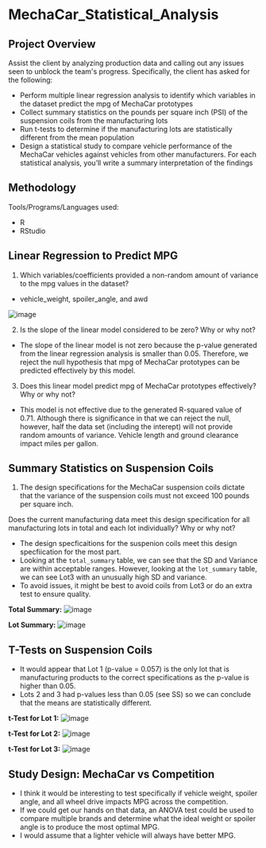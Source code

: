 # MechaCar_Statistical_Analysis

## Project Overview
Assist the client by analyzing production data and calling out any issues seen to unblock the team's progress. Specifically, the client has asked for the following:

- Perform multiple linear regression analysis to identify which variables in the dataset predict the mpg of MechaCar prototypes
- Collect summary statistics on the pounds per square inch (PSI) of the suspension coils from the manufacturing lots
- Run t-tests to determine if the manufacturing lots are statistically different from the mean population
- Design a statistical study to compare vehicle performance of the MechaCar vehicles against vehicles from other manufacturers. For each statistical analysis, you’ll write a summary interpretation of the findings

## Methodology
Tools/Programs/Languages used:

- R
- RStudio




## Linear Regression to Predict MPG
1. Which variables/coefficients provided a non-random amount of variance to the mpg values in the dataset?
  - vehicle_weight, spoiler_angle, and awd
  
![image](https://user-images.githubusercontent.com/44425379/164791170-4dc83bdb-ef2b-40bf-8a30-90f4a3708ba7.png)  

2. Is the slope of the linear model considered to be zero? Why or why not?
  - The slope of the linear model is not zero because the p-value generated from the linear regression analysis is smaller than 0.05. Therefore, we reject the null hypothesis that mpg of MechaCar prototypes can be predicted effectively by this model. 
  
3. Does this linear model predict mpg of MechaCar prototypes effectively? Why or why not?
  - This model is not effective due to the generated R-squared value of 0.71. Although there is significance in that we can reject the null, however, half the data set (including the interept) will not provide random amounts of variance. Vehicle length and ground clearance impact miles per gallon.
  
  
## Summary Statistics on Suspension Coils
1. The design specifications for the MechaCar suspension coils dictate that the variance of the suspension coils must not exceed 100 pounds per square inch. 

Does the current manufacturing data meet this design specification for all manufacturing lots in total and each lot individually? Why or why not?
  - The design specficaitions for the suspenion coils meet this design specfiication for the most part. 
  - Looking at the ```total_summary``` table, we can see that the SD and Variance are within acceptable ranges. However, looking at the ```lot_summary``` table, we can see Lot3 with an unusually high SD and variance.
  - To avoid issues, it might be best to avoid coils from Lot3 or do an extra test to ensure quality.

<b>Total Summary:</b>
![image](https://user-images.githubusercontent.com/44425379/164791925-0e0d0270-3da3-4eae-9040-a32b28842650.png)

<b>Lot Summary:</b>
![image](https://user-images.githubusercontent.com/44425379/164791907-49a74bd9-c7f7-42a2-b2ef-aa49da892abf.png)

## T-Tests on Suspension Coils
- It would appear that Lot 1 (p-value = 0.057) is the only lot that is manufacturing products to the correct specifications as the p-value is higher than 0.05. 
- Lots 2 and 3 had p-values less than 0.05 (see SS) so we can conclude that the means are statistically different. 

<b>t-Test for Lot 1:</b>
![image](https://user-images.githubusercontent.com/44425379/164791367-46cbefec-cfc0-49b4-b0e6-6ebce809b368.png)

<b>t-Test for Lot 2:</b>
![image](https://user-images.githubusercontent.com/44425379/164791388-8b34bfd6-43c2-4a2b-b500-7eb703b0dc87.png)

<b>t-Test for Lot 3:</b>
![image](https://user-images.githubusercontent.com/44425379/164791402-fd205031-79c5-49cd-ae02-e23476b4aec5.png)

## Study Design: MechaCar vs Competition
- I think it would be interesting to test specifically if vehicle weight, spoiler angle, and all wheel drive impacts MPG across the competition. 
- If we could get our hands on that data, an ANOVA test could be used to compare multiple brands and determine what the ideal weight or spoiler angle is to produce the most optimal MPG. 
- I would assume that a lighter vehicle will always have better MPG. 

